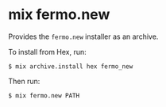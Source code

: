 # mix fermo.new

Provides the `fermo.new` installer as an archive.

To install from Hex, run:

    $ mix archive.install hex fermo_new

Then run:

    $ mix fermo.new PATH

